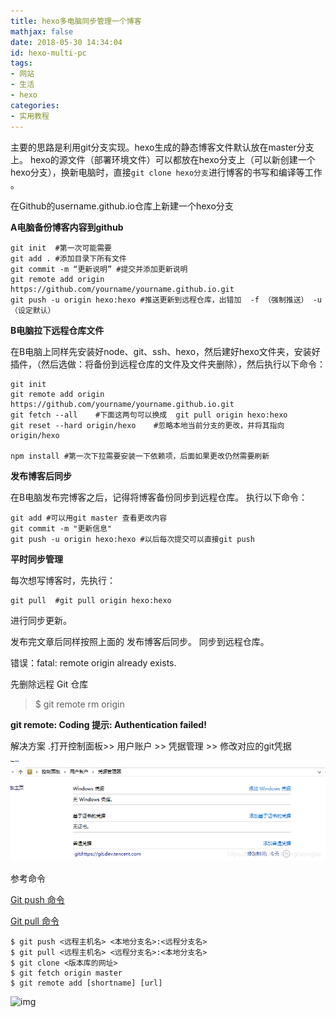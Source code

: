 ```yaml
---
title: hexo多电脑同步管理一个博客
mathjax: false
date: 2018-05-30 14:34:04
id: hexo-multi-pc
tags:
- 网站
- 生活
- hexo
categories:
- 实用教程
---
```


主要的思路是利用git分支实现。hexo生成的静态博客文件默认放在master分支上。 hexo的源文件（部署环境文件）可以都放在hexo分支上（可以新创建一个hexo分支），换新电脑时，直接`git clone hexo分支`进行博客的书写和编译等工作 。

<!---more--->

在Github的username.github.io仓库上新建一个hexo分支

**A电脑备份博客内容到github** 

```
git init  #第一次可能需要
git add . #添加目录下所有文件 
git commit -m “更新说明” #提交并添加更新说明 
git remote add origin https://github.com/yourname/yourname.github.io.git 
git push -u origin hexo:hexo #推送更新到远程仓库，出错加  -f （强制推送） -u（设定默认）
```
**B电脑拉下远程仓库文件**

在B电脑上同样先安装好node、git、ssh、hexo，然后建好hexo文件夹，安装好插件，（然后选做：将备份到远程仓库的文件及文件夹删除），然后执行以下命令：

```
git init 
git remote add origin https://github.com/yourname/yourname.github.io.git 
git fetch --all    #下面这两句可以换成  git pull origin hexo:hexo 
git reset --hard origin/hexo    #忽略本地当前分支的更改，并将其指向origin/hexo

npm install #第一次下拉需要安装一下依赖项，后面如果更改仍然需要刷新
```

**发布博客后同步**

在B电脑发布完博客之后，记得将博客备份同步到远程仓库。 
执行以下命令：

```
git add #可以用git master 查看更改内容  
git commit -m "更新信息"  
git push -u origin hexo:hexo #以后每次提交可以直接git push
```

**平时同步管理**

每次想写博客时，先执行：

```
git pull  #git pull origin hexo:hexo
```

进行同步更新。 

发布完文章后同样按照上面的 发布博客后同步。 同步到远程仓库。

错误：fatal: remote origin already exists.  

先删除远程 Git 仓库

> $ git remote rm origin



**git remote: Coding 提示: Authentication failed!**

解决方案 .打开控制面板>> 用户账户 >> 凭据管理 >> 修改对应的git凭据

![](https://raw.githubusercontent.com/zzhm/zzhm.github.io/images/hexo/20200727102511.png)



参考命令

[Git push 命令](https://www.yiibai.com/git/git_push.html)

[Git pull 命令](https://www.yiibai.com/git/git_pull.html)

```
$ git push <远程主机名> <本地分支名>:<远程分支名>
$ git pull <远程主机名> <远程分支名>:<本地分支名>
$ git clone <版本库的网址>
$ git fetch origin master
$ git remote add [shortname] [url]
```

![img](https://www.yiibai.com/uploads/allimg/140613/0A025G34-0.jpg) 



